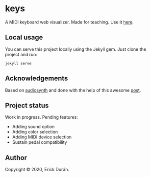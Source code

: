 # keys
A MIDI keyboard web visualizer. Made for teaching. Use it [here](https://keys.erickduran.com).

## Local usage
You can serve this project locally using the Jekyll gem. Just clone the project and run:
```
jekyll serve
```

## Acknowledgements
Based on [audiosynth](https://github.com/keithwhor/audiosynth) and done with the help of this awesome [post](https://www.smashingmagazine.com/2018/03/web-midi-api/).

## Project status
Work in progress. Pending features:
- Adding sound option
- Adding color selection
- Adding MIDI device selection
- Sustain pedal compatibility

## Author
Copyright © 2020, Erick Durán.
